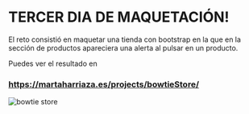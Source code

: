 # TERCER DIA DE MAQUETACIÓN!

El reto consistió en maquetar una tienda con bootstrap en la que en la sección de productos apareciera una alerta al pulsar en un producto.

Puedes ver el resultado en 


### https://martaharriaza.es/projects/bowtieStore/

![bowtie store](https://martaharriaza.es/projects/bowtieStore/slider3.jpg)
